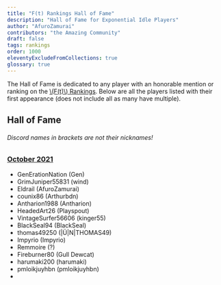 ```yaml
---
title: "F(t) Rankings Hall of Fame"
description: "Hall of Fame for Exponential Idle Players"
author: "AfuroZamurai"
contributors: "the Amazing Community"
draft: false
tags: rankings
order: 1000
eleventyExcludeFromCollections: true
glossary: true
---
```


The Hall of Fame is dedicated to any player with an honorable mention or ranking on the [\\(F(t)\\) Rankings](/rankings-main). Below are all the players listed with their first appearance (does not include all as many have multiple). 

## Hall of Fame

###### Discord names in brackets are not their nicknames!

### [October 2021](/ranking-news/2021-oct)

- GenErationNation (Gen)
- GrimJuniper55831 (wind)
- Eldrail (AfuroZamurai)
- counix86 (Arthurbdn)
- Antharion1988 (Antharion)
- HeadedArt26 (Playspout)
- VintageSurfer56606 (kinger55)
- BlackSeal94 (BlackSeal)
- thomas49250 (|Ü|N|THOMAS49)
- Impyrio (Impyrio)
- Remmoire (?)
- Fireburner80 (Gull Dewcat)
- harumaki200 (harumaki)
- pmloikjuyhbn (pmloikjuyhbn)
- 
